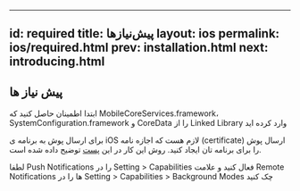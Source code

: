 
---
id: required
title: پیش‌نیازها
layout: ios
permalink: ios/required.html
prev: installation.html
next: introducing.html
---

پیش نیاز ها
-------------

ابتدا اطمینان حاصل کنید که MobileCoreServices.framework، SystemConfiguration.framework و CoreData را از Linked Library   وارد کرده اید

برای ارسال پوش به برنامه ی iOS لازم هست که اجازه نامه (certificate) ارسال پوش را برای برنامه تان ایجاد کنید. روش این کار در این [پست](certificate)  توضیح داده شده است.


لطفا Push Notifications را در Setting > Capabilities فعال کنید 
و علامت Remote Notifications ها را در Setting > Capabilities > Background Modes چک کنید
